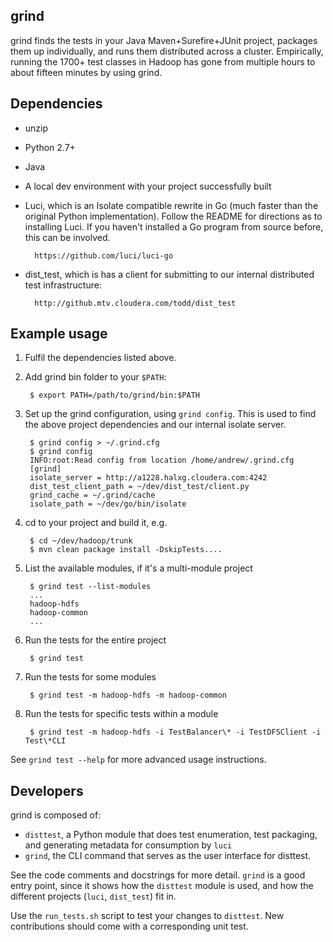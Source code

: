 grind
--------

grind finds the tests in your Java Maven+Surefire+JUnit project, packages them up individually, and runs them distributed across a cluster. Empirically, running the 1700+ test classes in Hadoop has gone from multiple hours to about fifteen minutes by using grind.

Dependencies
------------

* unzip
* Python 2.7+
* Java
* A local dev environment with your project successfully built
* Luci, which is an Isolate compatible rewrite in Go (much faster than the original Python implementation). Follow the README for directions as to installing Luci. If you haven't installed  a Go program from source before, this can be involved.

        https://github.com/luci/luci-go

* dist_test, which is has a client for submitting to our internal distributed test infrastructure:

        http://github.mtv.cloudera.com/todd/dist_test

Example usage
-------------

1. Fulfil the dependencies listed above.
1. Add grind bin folder to your `$PATH`:

        $ export PATH=/path/to/grind/bin:$PATH

1. Set up the grind configuration, using `grind config`. This is used to find the above project dependencies and our internal isolate server.

        $ grind config > ~/.grind.cfg
        $ grind config
        INFO:root:Read config from location /home/andrew/.grind.cfg
        [grind]
        isolate_server = http://a1228.halxg.cloudera.com:4242
        dist_test_client_path = ~/dev/dist_test/client.py
        grind_cache = ~/.grind/cache
        isolate_path = ~/dev/go/bin/isolate

1. cd to your project and build it, e.g.

        $ cd ~/dev/hadoop/trunk
        $ mvn clean package install -DskipTests....

1. List the available modules, if it's a multi-module project

        $ grind test --list-modules
        ...
        hadoop-hdfs
        hadoop-common
        ...

1. Run the tests for the entire project

        $ grind test

1. Run the tests for some modules

        $ grind test -m hadoop-hdfs -m hadoop-common

1. Run the tests for specific tests within a module

        $ grind test -m hadoop-hdfs -i TestBalancer\* -i TestDFSClient -i Test\*CLI

See `grind test --help` for more advanced usage instructions.

Developers
----------

grind is composed of:

- `disttest`, a Python module that does test enumeration, test packaging, and generating metadata for consumption by `luci`
- `grind`, the CLI command that serves as the user interface for disttest.

See the code comments and docstrings for more detail. `grind` is a good entry point, since it shows how the `disttest` module is used, and how the different projects (`luci`, `dist_test`) fit in.

Use the `run_tests.sh` script to test your changes to `disttest`. New contributions should come with a corresponding unit test.
